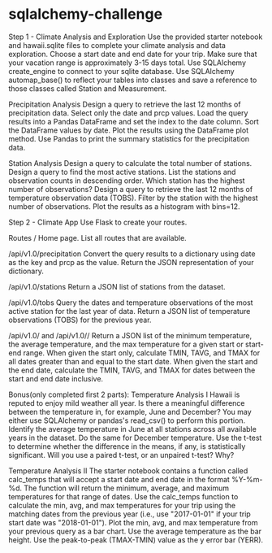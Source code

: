 # sqlalchemy-challenge

Step 1 - Climate Analysis and Exploration
Use the provided starter notebook and hawaii.sqlite files to complete your climate analysis and data exploration.
Choose a start date and end date for your trip. Make sure that your vacation range is approximately 3-15 days total.
Use SQLAlchemy create_engine to connect to your sqlite database.
Use SQLAlchemy automap_base() to reflect your tables into classes and save a reference to those classes called Station and Measurement.

Precipitation Analysis
Design a query to retrieve the last 12 months of precipitation data.
Select only the date and prcp values.
Load the query results into a Pandas DataFrame and set the index to the date column.
Sort the DataFrame values by date.
Plot the results using the DataFrame plot method.
Use Pandas to print the summary statistics for the precipitation data.

Station Analysis
Design a query to calculate the total number of stations.
Design a query to find the most active stations.
List the stations and observation counts in descending order.
Which station has the highest number of observations?
Design a query to retrieve the last 12 months of temperature observation data (TOBS).
Filter by the station with the highest number of observations.
Plot the results as a histogram with bins=12.

Step 2 - Climate App
Use Flask to create your routes.

Routes
/
Home page.
List all routes that are available.

/api/v1.0/precipitation
Convert the query results to a dictionary using date as the key and prcp as the value.
Return the JSON representation of your dictionary.

/api/v1.0/stations
Return a JSON list of stations from the dataset.

/api/v1.0/tobs
Query the dates and temperature observations of the most active station for the last year of data.
Return a JSON list of temperature observations (TOBS) for the previous year.

/api/v1.0/<start> and /api/v1.0/<start>/<end>
Return a JSON list of the minimum temperature, the average temperature, and the max temperature for a given start or start-end range.
When given the start only, calculate TMIN, TAVG, and TMAX for all dates greater than and equal to the start date.
When given the start and the end date, calculate the TMIN, TAVG, and TMAX for dates between the start and end date inclusive.

Bonus(only completed first 2 parts):
Temperature Analysis I
Hawaii is reputed to enjoy mild weather all year. Is there a meaningful difference between the temperature in, for example, June and December?
You may either use SQLAlchemy or pandas's read_csv() to perform this portion.
Identify the average temperature in June at all stations across all available years in the dataset. Do the same for December temperature.
Use the t-test to determine whether the difference in the means, if any, is statistically significant. Will you use a paired t-test, or an unpaired t-test? Why?

Temperature Analysis II
The starter notebook contains a function called calc_temps that will accept a start date and end date in the format %Y-%m-%d. The function will return the minimum, average, and maximum temperatures for that range of dates.
Use the calc_temps function to calculate the min, avg, and max temperatures for your trip using the matching dates from the previous year (i.e., use "2017-01-01" if your trip start date was "2018-01-01").
Plot the min, avg, and max temperature from your previous query as a bar chart.
Use the average temperature as the bar height.
Use the peak-to-peak (TMAX-TMIN) value as the y error bar (YERR).